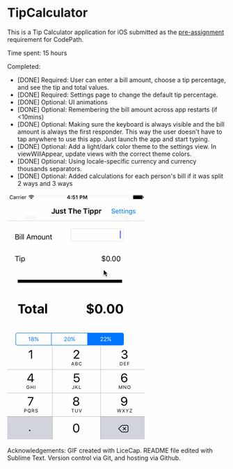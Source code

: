 # TipCalculator

This is a Tip Calculator application for iOS submitted as the [pre-assignment](https://gist.github.com/timothy1ee/7747214) requirement for CodePath.

Time spent: 15 hours

Completed:

* [DONE] Required: User can enter a bill amount, choose a tip percentage, and see the tip and total values.
* [DONE] Required: Settings page to change the default tip percentage.
* [DONE] Optional: UI animations
* [DONE] Optional: Remembering the bill amount across app restarts (if <10mins)
* [DONE] Optional: Making sure the keyboard is always visible and the bill amount is always the first responder. This way the user doesn't have to tap anywhere to use this app. Just launch the app and start typing.
* [DONE] Optional: Add a light/dark color theme to the settings view. In viewWillAppear, update views with the correct theme colors.
* [DONE] Optional: Using locale-specific currency and currency thousands separators.
* [DONE] Optional: Added calculations for each person's bill if it was split 2 ways and 3 ways

![Video Walkthrough](just_the_tippr.gif)

Acknowledgements:
GIF created with LiceCap. README file edited with Sublime Text. Version control via Git, and hosting via Github.